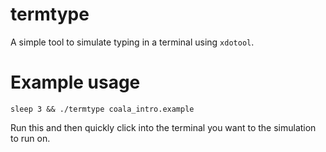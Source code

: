 # termtype

A simple tool to simulate typing in a terminal using `xdotool`.

# Example usage

`sleep 3 && ./termtype coala_intro.example`

Run this and then quickly click into the terminal you want to
the simulation to run on.
